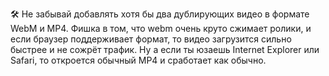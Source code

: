 
🛠 Не забывай добавлять хотя бы два дублирующих видео в формате WebM и MP4. Фишка в том, что webm очень круто сжимает ролики, и если браузер поддерживает формат, то видео загрузится сильно быстрее и не сожрёт трафик. Ну а если ты юзаешь Internet Explorer или Safari, то откроется обычный MP4 и сработает как обычно.
